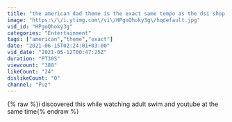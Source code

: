 ```yaml
---
title: "the american dad theme is the exact same tempo as the dsi shop music"
image: "https:\/\/i.ytimg.com\/vi\/HPgoQhoky3g\/hqdefault.jpg"
vid_id: "HPgoQhoky3g"
categories: "Entertainment"
tags: ["american","theme","exact"]
date: "2021-06-15T02:24:01+03:00"
vid_date: "2021-05-12T00:47:25Z"
duration: "PT30S"
viewcount: "388"
likeCount: "24"
dislikeCount: "0"
channel: "Puz"
---
```

{% raw %}i discovered this while watching adult swim and youtube at the same time{% endraw %}
